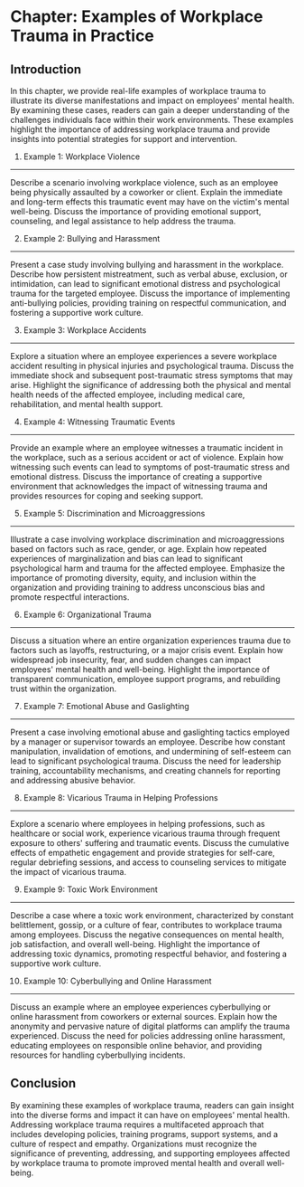 Chapter: Examples of Workplace Trauma in Practice
=================================================

Introduction
------------

In this chapter, we provide real-life examples of workplace trauma to illustrate its diverse manifestations and impact on employees' mental health. By examining these cases, readers can gain a deeper understanding of the challenges individuals face within their work environments. These examples highlight the importance of addressing workplace trauma and provide insights into potential strategies for support and intervention.

1. Example 1: Workplace Violence
--------------------------------

Describe a scenario involving workplace violence, such as an employee being physically assaulted by a coworker or client. Explain the immediate and long-term effects this traumatic event may have on the victim's mental well-being. Discuss the importance of providing emotional support, counseling, and legal assistance to help address the trauma.

2. Example 2: Bullying and Harassment
-------------------------------------

Present a case study involving bullying and harassment in the workplace. Describe how persistent mistreatment, such as verbal abuse, exclusion, or intimidation, can lead to significant emotional distress and psychological trauma for the targeted employee. Discuss the importance of implementing anti-bullying policies, providing training on respectful communication, and fostering a supportive work culture.

3. Example 3: Workplace Accidents
---------------------------------

Explore a situation where an employee experiences a severe workplace accident resulting in physical injuries and psychological trauma. Discuss the immediate shock and subsequent post-traumatic stress symptoms that may arise. Highlight the significance of addressing both the physical and mental health needs of the affected employee, including medical care, rehabilitation, and mental health support.

4. Example 4: Witnessing Traumatic Events
-----------------------------------------

Provide an example where an employee witnesses a traumatic incident in the workplace, such as a serious accident or act of violence. Explain how witnessing such events can lead to symptoms of post-traumatic stress and emotional distress. Discuss the importance of creating a supportive environment that acknowledges the impact of witnessing trauma and provides resources for coping and seeking support.

5. Example 5: Discrimination and Microaggressions
-------------------------------------------------

Illustrate a case involving workplace discrimination and microaggressions based on factors such as race, gender, or age. Explain how repeated experiences of marginalization and bias can lead to significant psychological harm and trauma for the affected employee. Emphasize the importance of promoting diversity, equity, and inclusion within the organization and providing training to address unconscious bias and promote respectful interactions.

6. Example 6: Organizational Trauma
-----------------------------------

Discuss a situation where an entire organization experiences trauma due to factors such as layoffs, restructuring, or a major crisis event. Explain how widespread job insecurity, fear, and sudden changes can impact employees' mental health and well-being. Highlight the importance of transparent communication, employee support programs, and rebuilding trust within the organization.

7. Example 7: Emotional Abuse and Gaslighting
---------------------------------------------

Present a case involving emotional abuse and gaslighting tactics employed by a manager or supervisor towards an employee. Describe how constant manipulation, invalidation of emotions, and undermining of self-esteem can lead to significant psychological trauma. Discuss the need for leadership training, accountability mechanisms, and creating channels for reporting and addressing abusive behavior.

8. Example 8: Vicarious Trauma in Helping Professions
-----------------------------------------------------

Explore a scenario where employees in helping professions, such as healthcare or social work, experience vicarious trauma through frequent exposure to others' suffering and traumatic events. Discuss the cumulative effects of empathetic engagement and provide strategies for self-care, regular debriefing sessions, and access to counseling services to mitigate the impact of vicarious trauma.

9. Example 9: Toxic Work Environment
------------------------------------

Describe a case where a toxic work environment, characterized by constant belittlement, gossip, or a culture of fear, contributes to workplace trauma among employees. Discuss the negative consequences on mental health, job satisfaction, and overall well-being. Highlight the importance of addressing toxic dynamics, promoting respectful behavior, and fostering a supportive work culture.

10. Example 10: Cyberbullying and Online Harassment
---------------------------------------------------

Discuss an example where an employee experiences cyberbullying or online harassment from coworkers or external sources. Explain how the anonymity and pervasive nature of digital platforms can amplify the trauma experienced. Discuss the need for policies addressing online harassment, educating employees on responsible online behavior, and providing resources for handling cyberbullying incidents.

Conclusion
----------

By examining these examples of workplace trauma, readers can gain insight into the diverse forms and impact it can have on employees' mental health. Addressing workplace trauma requires a multifaceted approach that includes developing policies, training programs, support systems, and a culture of respect and empathy. Organizations must recognize the significance of preventing, addressing, and supporting employees affected by workplace trauma to promote improved mental health and overall well-being.
